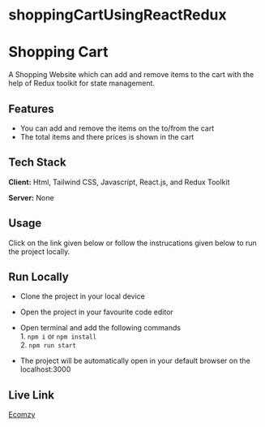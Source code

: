# shoppingCartUsingReactRedux

# Shopping Cart
A Shopping Website which can add and remove items to the cart with the help of Redux toolkit for state management.

## Features 

- You can add and remove the items on the to/from the cart
- The total items and there prices is shown in the cart

  
## Tech Stack

**Client:** Html, Tailwind CSS, Javascript, React.js, and Redux Toolkit

**Server:** None

## Usage

Click on the link given below or follow the instrucations given below to run the project locally.

## Run Locally

- Clone the project in your local device
- Open the project in your favourite code editor
- Open terminal and add the following commands  
        1. `npm i` or `npm install`  
        2. `npm run start`  
        
- The project will be automatically open in your default browser on the localhost:3000
## Live Link

[Ecomzy](https://shopping-cart-ecomzy-platform.vercel.app/)
